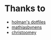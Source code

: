 # Thanks to
- [holman's dotfiles](https://github.com/holman/dotfiles)
- [mathiasbynens](https://github.com/mathiasbynens/dotfiles)
- [christoomey](https://github.com/christoomey/dotfiles)

